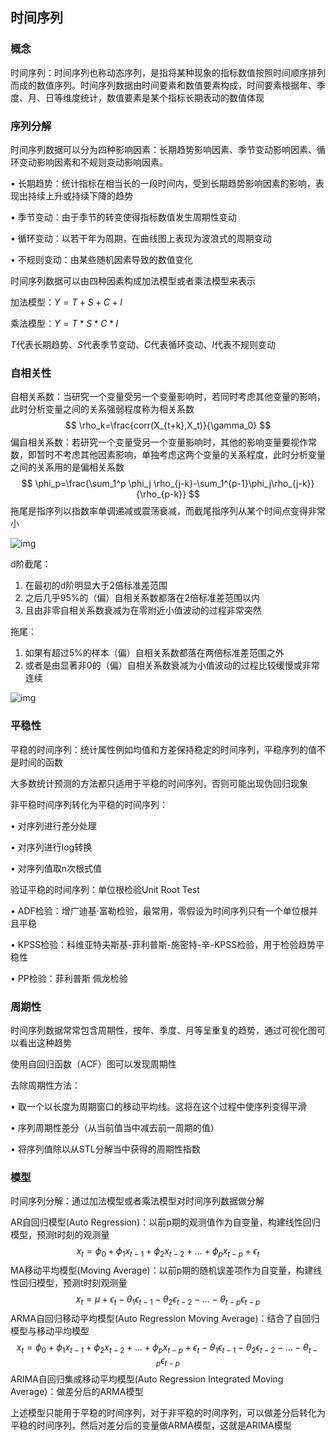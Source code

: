 ## 时间序列

### 概念

时间序列：时间序列也称动态序列，是指将某种现象的指标数值按照时间顺序排列而成的数值序列。时间序列数据由时间要素和数值要素构成，时间要素根据年、季度、月、日等维度统计，数值要素是某个指标长期表动的数值体现

### 序列分解

时间序列数据可以分为四种影响因素：长期趋势影响因素、季节变动影响因素、循环变动影响因素和不规则变动影响因素。

• 长期趋势：统计指标在相当长的一段时间内，受到长期趋势影响因素的影响，表现出持续上升或持续下降的趋势

• 季节变动：由于季节的转变使得指标数值发生周期性变动

• 循环变动：以若干年为周期，在曲线图上表现为波浪式的周期变动

• 不规则变动：由某些随机因素导致的数值变化

时间序列数据可以由四种因素构成加法模型或者乘法模型来表示

加法模型：$Y=T+S+C+I$

乘法模型：$Y=T*S*C*I$

$T$代表长期趋势、$S$代表季节变动、$C$代表循环变动、$I$代表不规则变动

### 自相关性

自相关系数：当研究一个变量受另一个变量影响时，若同时考虑其他变量的影响，此时分析变量之间的关系强弱程度称为相关系数
$$
\rho_k=\frac{corr(X_{t+k},X_t)}{\gamma_0}
$$
偏自相关系数：若研究一个变量受另一个变量影响时，其他的影响变量要视作常数，即暂时不考虑其他因素影响，单独考虑这两个变量的关系程度，此时分析变量之间的关系用的是偏相关系数
$$
\phi_p=\frac{\sum_1^p \phi_j \rho_{j-k}-\sum_1^{p-1}\phi_j\rho_{j-k}}{\rho_{p-k}}
$$
拖尾是指序列以指数率单调递减或震荡衰减，而截尾指序列从某个时间点变得非常小

![img](https://i.loli.net/2021/08/04/c1gC9I5QhHsYZNV.png)

d阶截尾：

1. 在最初的d阶明显大于2倍标准差范围
2. 之后几乎95%的（偏）自相关系数都落在2倍标准差范围以内
3. 且由非零自相关系数衰减为在零附近小值波动的过程非常突然

拖尾：

1. 如果有超过5%的样本（偏）自相关系数都落在两倍标准差范围之外
2. 或者是由显著非0的（偏）自相关系数衰减为小值波动的过程比较缓慢或非常连续

![img](https://i.loli.net/2021/08/04/5ei8UcsdAPB2fRK.png)
### 平稳性

平稳的时间序列：统计属性例如均值和方差保持稳定的时间序列，平稳序列的值不是时间的函数

大多数统计预测的方法都只适用于平稳的时间序列，否则可能出现伪回归现象

非平稳时间序列转化为平稳的时间序列：

• 对序列进行差分处理

• 对序列进行log转换

• 对序列值取n次根式值

验证平稳的时间序列：单位根检验Unit Root Test

• ADF检验：增广迪基·富勒检验，最常用，零假设为时间序列只有一个单位根并且平稳

• KPSS检验：科维亚特夫斯基-菲利普斯-施密特-辛-KPSS检验，用于检验趋势平稳性

• PP检验：菲利普斯 佩龙检验

### 周期性

时间序列数据常常包含周期性，按年、季度、月等呈重复的趋势，通过可视化图可以看出这种趋势

使用自回归函数（ACF）图可以发现周期性

去除周期性方法：

• 取一个以长度为周期窗口的移动平均线。这将在这个过程中使序列变得平滑

• 序列周期性差分（从当前值当中减去前一周期的值）

• 将序列值除以从STL分解当中获得的周期性指数

### 模型

时间序列分解：通过加法模型或者乘法模型对时间序列数据做分解

AR自回归模型(Auto Regression)：以前p期的观测值作为自变量，构建线性回归模型，预测t时刻的观测量
$$
x_t=\phi_0+\phi_1x_{t-1}+\phi_2x_{t-2}+...+\phi_px_{t-p}+\epsilon_t
$$
MA移动平均模型(Moving Average)：以前p期的随机误差项作为自变量，构建线性回归模型，预测t时刻观测量
$$
x_t=\mu + \epsilon_t-\theta_1 \epsilon_{t-1}-\theta_2 \epsilon_{t-2}-...-\theta_{t-p}\epsilon_{t-p}
$$
ARMA自回归移动平均模型(Auto Regression Moving Average)：结合了自回归模型与移动平均模型
$$
x_t=\phi_0+\phi_1x_{t-1}+\phi_2x_{t-2}+...+\phi_px_{t-p}+\epsilon_t-\theta_1 \epsilon_{t-1}-\theta_2 \epsilon_{t-2}-...-\theta_{t-p}\epsilon_{t-p}
$$
ARIMA自回归集成移动平均模型(Auto Regression Integrated Moving Average)：做差分后的ARMA模型

上述模型只能用于平稳的时间序列，对于非平稳的时间序列，可以做差分后转化为平稳的时间序列，然后对差分后的变量做ARMA模型，这就是ARIMA模型

